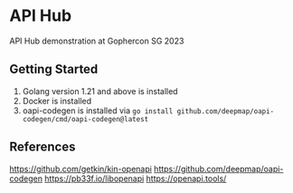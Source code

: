 # API Hub

API Hub demonstration at Gophercon SG 2023

## Getting Started

1. Golang version 1.21 and above is installed
2. Docker is installed
3. oapi-codegen is installed via `go install github.com/deepmap/oapi-codegen/cmd/oapi-codegen@latest`

## References

https://github.com/getkin/kin-openapi
https://github.com/deepmap/oapi-codegen
https://pb33f.io/libopenapi
https://openapi.tools/
